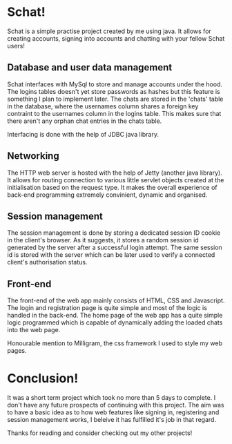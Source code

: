 # Schat!

Schat is a simple practise project created by me using java. It allows for creating accounts, signing into accounts and chatting with your fellow Schat users!

## Database and user data management

Schat interfaces with MySql to store and manage accounts under the hood. The logins tables doesn't yet store passwords as hashes but this feature is something I plan to implement later. The chats are stored in the 'chats' table in the database, where the usernames column shares a foreign key contraint to the usernames column in the logins table. This makes sure that there aren't any orphan chat entries in the chats table.

Interfacing is done with the help of JDBC java library.

## Networking

The HTTP web server is hosted with the help of Jetty (another java library). It allows for routing connection to various little servlet objects created at the initialisation based on the request type. It makes the overall experience of back-end programming extremely convinient, dynamic and organised.

## Session management

The session management is done by storing a dedicated session ID cookie in the client's browser. As it suggests, it stores a random session id generated by the server after a successful login attempt. The same session id is stored with the server which can be later used to verify a connected client's authorisation status.

## Front-end

The front-end of the web app mainly consists of HTML, CSS and Javascript. The login and registration page is quite simple and most of the logic is handled in the back-end. The home page of the web app has a quite simple logic programmed which is capable of dynamically adding the loaded chats into the web page.

Honourable mention to Milligram, the css framework I used to style my web pages.

# Conclusion!

It was a short term project which took no more than 5 days to complete. I don't have any future prospects of continuing with this project. The aim was to have a basic idea as to how web features like signing in, registering and session management works, I beleive it has fulfilled it's job in that regard.

Thanks for reading and consider checking out my other projects!